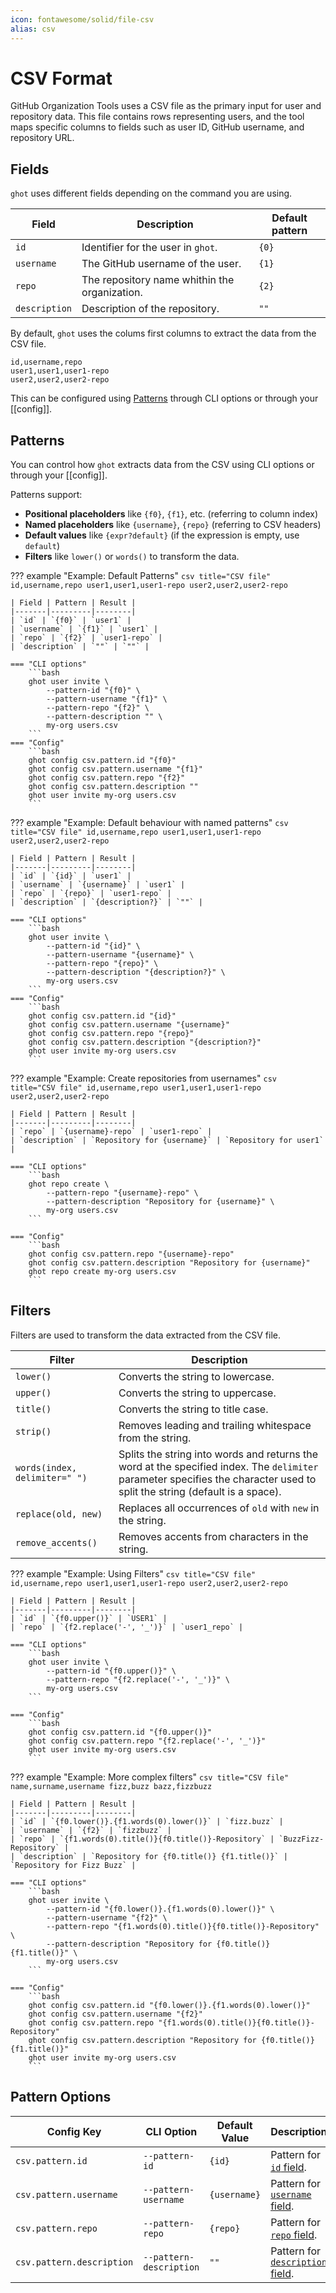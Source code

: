 ```yaml
---
icon: fontawesome/solid/file-csv
alias: csv
---
```


# CSV Format
GitHub Organization Tools uses a CSV file as the primary input for user and repository data.
This file contains rows representing users, and the tool maps specific columns
to fields such as user ID, GitHub username, and repository URL.

## Fields
`ghot` uses different fields depending on the command you are using.

| Field | Description | Default pattern |
|-------|-------------|---------|
| `id` | Identifier for the user in `ghot`. | `{0}` |
| `username` | The GitHub username of the user. | `{1}` |
| `repo` | The repository name whithin the organization. | `{2}` |
| `description` | Description of the repository. | `""` |

By default, `ghot` uses the colums first columns
to extract the data from the CSV file.

```csv
id,username,repo
user1,user1,user1-repo
user2,user2,user2-repo
```

This can be configured using [Patterns](#patterns) through CLI options or
through your [[config]].



## Patterns
You can control how `ghot` extracts data from the CSV using
CLI options or through your [[config]].

Patterns support:

- __Positional placeholders__ like `{f0}`, `{f1}`, etc. (referring to column index)
- __Named placeholders__ like `{username}`, `{repo}` (referring to CSV headers)
- __Default values__ like `{expr?default}` (if the expression is empty, use `default`)
- __Filters__ like `lower()` or `words()` to transform the data.

??? example "Example: Default Patterns"
    ```csv title="CSV file"
    id,username,repo
    user1,user1,user1-repo
    user2,user2,user2-repo
    ```

    | Field | Pattern | Result |
    |-------|---------|--------|
    | `id` | `{f0}` | `user1` |
    | `username` | `{f1}` | `user1` |
    | `repo` | `{f2}` | `user1-repo` |
    | `description` | `""` | `""` |

    === "CLI options"
        ```bash
        ghot user invite \
            --pattern-id "{f0}" \
            --pattern-username "{f1}" \
            --pattern-repo "{f2}" \
            --pattern-description "" \
            my-org users.csv
        ```
    === "Config"
        ```bash
        ghot config csv.pattern.id "{f0}"
        ghot config csv.pattern.username "{f1}"
        ghot config csv.pattern.repo "{f2}"
        ghot config csv.pattern.description ""
        ghot user invite my-org users.csv
        ```


??? example "Example: Default behaviour with named patterns"
    ```csv title="CSV file"
    id,username,repo
    user1,user1,user1-repo
    user2,user2,user2-repo
    ```

    | Field | Pattern | Result |
    |-------|---------|--------|
    | `id` | `{id}` | `user1` |
    | `username` | `{username}` | `user1` |
    | `repo` | `{repo}` | `user1-repo` |
    | `description` | `{description?}` | `""` |

    === "CLI options"
        ```bash
        ghot user invite \
            --pattern-id "{id}" \
            --pattern-username "{username}" \
            --pattern-repo "{repo}" \
            --pattern-description "{description?}" \
            my-org users.csv
        ```
    === "Config"
        ```bash
        ghot config csv.pattern.id "{id}"
        ghot config csv.pattern.username "{username}"
        ghot config csv.pattern.repo "{repo}"
        ghot config csv.pattern.description "{description?}"
        ghot user invite my-org users.csv
        ```

??? example "Example: Create repositories from usernames"
    ```csv title="CSV file"
    id,username,repo
    user1,user1,user1-repo
    user2,user2,user2-repo
    ```

    | Field | Pattern | Result |
    |-------|---------|--------|
    | `repo` | `{username}-repo` | `user1-repo` |
    | `description` | `Repository for {username}` | `Repository for user1` |

    === "CLI options"
        ```bash
        ghot repo create \
            --pattern-repo "{username}-repo" \
            --pattern-description "Repository for {username}" \
            my-org users.csv
        ```

    === "Config"
        ```bash
        ghot config csv.pattern.repo "{username}-repo"
        ghot config csv.pattern.description "Repository for {username}"
        ghot repo create my-org users.csv
        ```

## Filters
Filters are used to transform the data extracted from the CSV file.

| Filter | Description |
|--------|-------------|
| `lower()` | Converts the string to lowercase. |
| `upper()` | Converts the string to uppercase. |
| `title()` | Converts the string to title case. |
| `strip()` | Removes leading and trailing whitespace from the string. |
| `words(index, delimiter=" ")` | Splits the string into words and returns the word at the specified index. The `delimiter` parameter specifies the character used to split the string (default is a space). |
| `replace(old, new)` | Replaces all occurrences of `old` with `new` in the string. |
| `remove_accents()` | Removes accents from characters in the string. |

??? example "Example: Using Filters"
    ```csv title="CSV file"
    id,username,repo
    user1,user1,user1-repo
    user2,user2,user2-repo
    ```

    | Field | Pattern | Result |
    |-------|---------|--------|
    | `id` | `{f0.upper()}` | `USER1` |
    | `repo` | `{f2.replace('-', '_')}` | `user1_repo` |

    === "CLI options"
        ```bash
        ghot user invite \
            --pattern-id "{f0.upper()}" \
            --pattern-repo "{f2.replace('-', '_')}" \
            my-org users.csv
        ```

    === "Config"
        ```bash
        ghot config csv.pattern.id "{f0.upper()}"
        ghot config csv.pattern.repo "{f2.replace('-', '_')}"
        ghot user invite my-org users.csv
        ```

??? example "Example: More complex filters"
    ```csv title="CSV file"
    name,surname,username
    fizz,buzz bazz,fizzbuzz
    ```

    | Field | Pattern | Result |
    |-------|---------|--------|
    | `id` | `{f0.lower()}.{f1.words(0).lower()}` | `fizz.buzz` |
    | `username` | `{f2}` | `fizzbuzz` |
    | `repo` | `{f1.words(0).title()}{f0.title()}-Repository` | `BuzzFizz-Repository` |
    | `description` | `Repository for {f0.title()} {f1.title()}` | `Repository for Fizz Buzz` |

    === "CLI options"
        ```bash
        ghot user invite \
            --pattern-id "{f0.lower()}.{f1.words(0).lower()}" \
            --pattern-username "{f2}" \
            --pattern-repo "{f1.words(0).title()}{f0.title()}-Repository" \
            --pattern-description "Repository for {f0.title()} {f1.title()}" \
            my-org users.csv
        ```

    === "Config"
        ```bash
        ghot config csv.pattern.id "{f0.lower()}.{f1.words(0).lower()}"
        ghot config csv.pattern.username "{f2}"
        ghot config csv.pattern.repo "{f1.words(0).title()}{f0.title()}-Repository"
        ghot config csv.pattern.description "Repository for {f0.title()} {f1.title()}"
        ghot user invite my-org users.csv
        ```

## Pattern Options
| Config Key | CLI Option | Default Value | Description |
|--------|---------------|-------------|--------|
| `csv.pattern.id` | `--pattern-id` | `{id}` | Pattern for [`id` field][fields]. |
| `csv.pattern.username` | `--pattern-username` | `{username}` | Pattern for [`username` field][fields]. |
| `csv.pattern.repo` | `--pattern-repo` | `{repo}` | Pattern for [`repo` field][fields]. |
| `csv.pattern.description` | `--pattern-description` | `""` | Pattern for [`description` field][fields]. |

[fields]: #fields
